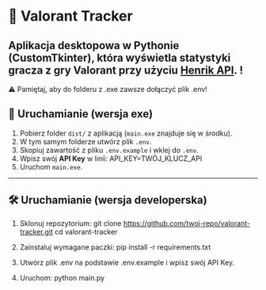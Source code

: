# 🎯 Valorant Tracker

Aplikacja desktopowa w Pythonie (CustomTkinter), która wyświetla statystyki gracza z gry Valorant przy użyciu [Henrik API](https://docs.henrikdev.xyz/).
!
---
⚠️ Pamiętaj, aby do folderu z .exe zawsze dołączyć plik .env!
## 🚀 Uruchamianie (wersja exe)

1. Pobierz folder `dist/` z aplikacją (`main.exe` znajduje się w środku).
2. W tym samym folderze utwórz plik `.env`.
3. Skopiuj zawartość z pliku `.env.example` i wklej do `.env`.
4. Wpisz swój **API Key** w linii:
API_KEY=TWÓJ_KLUCZ_API
5. Uruchom `main.exe`.

---

## 🛠️ Uruchamianie (wersja developerska)

1. Sklonuj repozytorium:
git clone https://github.com/twoj-repo/valorant-tracker.git
cd valorant-tracker

2. Zainstaluj wymagane paczki:
pip install -r requirements.txt

3. Utwórz plik .env na podstawie .env.example i wpisz swój API Key.
   
4. Uruchom:
python main.py
